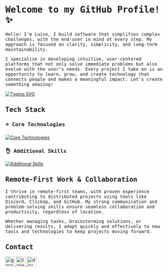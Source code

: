 # <samp>Welcome to my GitHub Profile! ✨</samp>

<samp>Hello! I'm Luiso, I build software that simplifies complex challenges, with the end-user in mind at every step. My approach is focused on clarity, simplicity, and long-term maintainability.</samp>

<samp>I specialize in developing intuitive, user-centered platforms that not only solve immediate problems but also evolve with the user’s needs. Every project I take on is an opportunity to learn, grow, and create technology that connects people and makes a meaningful impact. Let's create something amazing!</samp>

[![Typing SVG](https://readme-typing-svg.demolab.com?font=&weight=600&size=18&pause=1000&color=E2DA32&width=435&lines=%23intuitive;%23proactive;%23resourceful)](https://git.io/typing-svg)

## <samp>Tech Stack</samp>

### <samp>⭐ Core Technologies</samp>

[![Core Technologies](https://skillicons.dev/icons?i=react,nextjs,tailwind,nodejs,express,postgresql,firebase,vercel)](https://skillicons.dev)

### <samp>👌 Additional Skills</samp>

[![Additional Skills](https://skillicons.dev/icons?i=typescript,mongodb,graphql,redux,git)](https://skillicons.dev)

## <samp>Remote-First Work & Collaboration</samp>

<samp>I thrive in remote-first teams, with proven experience contributing to distributed projects using tools like Discord, ClickUp, and GitHub. My strong communication and problem-solving skills ensure seamless collaboration and productivity, regardless of location.</samp>

<samp>Whether managing tasks, brainstorming solutions, or delivering results, I adapt quickly and effectively to new tools and technologies to keep projects moving forward.</samp>

## <samp>Contact</samp>

<div align="left">
  <a href="mailto:solarluiso@gmail.com" target="_blank">
    <img src="https://img.shields.io/static/v1?message=Email&logo=gmail&label=&color=D14836&logoColor=white&labelColor=&style=for-the-badge" height="30" alt="gmail logo" />
  </a>
  <a href="https://www.linkedin.com/in/solarluiso/" target="_blank">
    <img src="https://img.shields.io/static/v1?message=LinkedIn&logo=linkedin&label=&color=0077B5&logoColor=white&labelColor=&style=for-the-badge" height="30" alt="linkedin logo" />
  </a>
  <a href="https://discordapp.com/users/solarluiso" target="_blank">
    <img src="https://img.shields.io/static/v1?message=Discord&logo=discord&label=&color=7289DA&logoColor=white&labelColor=&style=for-the-badge" height="30" alt="discord logo" />
  </a>
</div>
